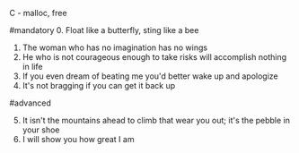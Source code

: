 C - malloc, free

#mandatory
0. Float like a butterfly, sting like a bee
1. The woman who has no imagination has no wings
2. He who is not courageous enough to take risks will accomplish nothing in life
3. If you even dream of beating me you'd better wake up and apologize
4. It's not bragging if you can get it back up

#advanced

5. It isn't the mountains ahead to climb that wear you out; it's the pebble in your shoe
6. I will show you how great I am

